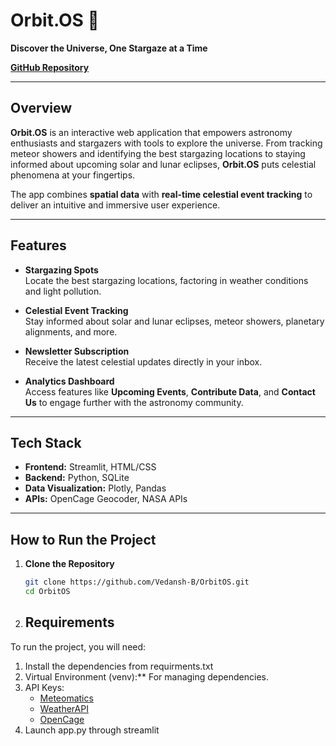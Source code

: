 # **Orbit.OS** 🌌  

**Discover the Universe, One Stargaze at a Time**  

[**GitHub Repository**](https://github.com/Vedansh-B/OrbitOS)  

---

## **Overview**  

**Orbit.OS** is an interactive web application that empowers astronomy enthusiasts and stargazers with tools to explore the universe. From tracking meteor showers and identifying the best stargazing locations to staying informed about upcoming solar and lunar eclipses, **Orbit.OS** puts celestial phenomena at your fingertips.  

The app combines **spatial data** with **real-time celestial event tracking** to deliver an intuitive and immersive user experience.  

---

## **Features**  

- **Stargazing Spots**  
  Locate the best stargazing locations, factoring in weather conditions and light pollution.  

- **Celestial Event Tracking**  
  Stay informed about solar and lunar eclipses, meteor showers, planetary alignments, and more.  

- **Newsletter Subscription**  
  Receive the latest celestial updates directly in your inbox.  

- **Analytics Dashboard**  
  Access features like **Upcoming Events**, **Contribute Data**, and **Contact Us** to engage further with the astronomy community.  

---

## **Tech Stack**  

- **Frontend:** Streamlit, HTML/CSS  
- **Backend:** Python, SQLite  
- **Data Visualization:** Plotly, Pandas  
- **APIs:** OpenCage Geocoder, NASA APIs  

---

## **How to Run the Project**  

1. **Clone the Repository**  
   ```bash
   git clone https://github.com/Vedansh-B/OrbitOS.git
   cd OrbitOS
   
2. ## **Requirements**

To run the project, you will need:  

1. Install the dependencies from requirments.txt
2. Virtual Environment (venv):** For managing dependencies.  
3. API Keys:  
   - [Meteomatics](https://www.meteomatics.com/)  
   - [WeatherAPI](https://www.weatherapi.com/)  
   - [OpenCage](https://opencagedata.com/)  
4. Launch app.py through streamlit






